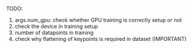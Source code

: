TODO:
1. args.num_gpu: check whether GPU training is correctly setup or not
2. check the device in training setup
3. number of datapoints in training
4. check why flattening of keypoints is required in dataset (IMPORTANT)
